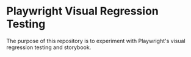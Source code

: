 # Playwright Visual Regression Testing

The purpose of this repository is to experiment with Playwright's visual regression testing and storybook.
